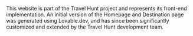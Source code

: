 This website is part of the Travel Hunt project and represents its front-end implementation.
An initial version of the Homepage and Destination page was generated using Lovable.dev, and has since been significantly customized and extended by the Travel Hunt development team.
